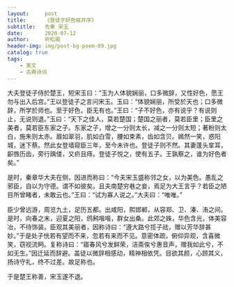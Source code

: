 ```yaml
---
layout:     post
title:      《登徒子好色赋并序》
subtitle:   先秦 宋玉
date:       2020-07-12
author:     听松阁
header-img: img/post-bg-poem-09.jpg
catalog: true
tags:
    - 美文
    - 古典诗词
---
```


大夫登徒子侍於楚王，短宋玉曰：“玉为人体貌娴丽，口多微辞，又性好色，愿王勿与出入后宫。”王以登徒子之言问宋玉。玉曰：“体貌娴丽，所受於天也；口多微辞，所学於师也。至于好色，臣无有也。”王曰：“子不好色，亦有说乎？有说则止，无说则退。”玉曰：“天下之佳人，莫若楚国；楚国之丽者，莫若臣里；臣里之美者，莫若臣东家之子。东家之子，增之一分则太长，减之一分则太短；著粉则太白，施朱则太赤。眉如翠羽，肌如白雪，腰如束素，齿如含贝。嫣然一笑，惑阳城，迷下蔡。然此女登墙窥臣三年，至今未许也。登徒子则不然。其妻蓬头挛耳，齞唇历齿，旁行踽偻，又疥且痔。登徒子悦之，使有五子。王孰察之，谁为好色者矣。”

是时，秦章华大夫在侧，因进而称曰：“今夫宋玉盛称邻之女，以为美色。愚乱之邪臣，自以为守德。谓不如彼矣。且夫南楚穷巷之妾，焉足为大王言乎？若臣之陋目所曾睹者，未敢云也。”王曰：“试为寡人说之。”大夫曰：“唯唯。”

臣少曾远游，周览九土，足历五都。出咸阳，熙邯郸，从容郑、卫、溱、洧之间。是时，向春之末，迎夏之阳，鸧鹒喈喈，群女出桑。此郊之姝，华色含光，体美容冶，不待饰装。臣观其美丽者，因称诗曰：“遵大路兮揽子祛，赠以芳华辞甚妙。”于是处子恍若有望而不来，忽若有来而不见。意密体疏，俯仰异观，含喜微笑，窃视流眄。复称诗曰：“寤春风兮发鲜荣，洁斋俟兮惠音声，赠我如此兮，不如无生。”因迁延而辞避。盖徒以微辞相感动，精神相依凭。目欲其颜，心顾其义，扬诗守礼，终不过差。故足称也。

于是楚王称善，宋玉遂不退。
